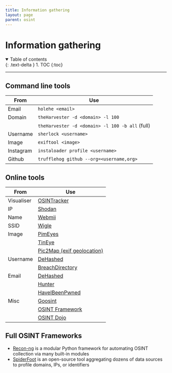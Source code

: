 ```yaml
---
title: Information gathering
layout: page
parent: osint
---
```


# Information gathering

<details open markdown="block">
  <summary>
    Table of contents
  </summary>
  {: .text-delta }
1. TOC
{:toc}
</details>

---

## Command line tools

| **From** | **Use** |
| --- | --- |
| Email | `holehe <email>` |
| Domain | `theHarvester -d <domain> -l 100` |
| | `theHarvester -d <domain> -l 100 -b all` (full)|
| Username | `sherlock <username>` |
| Image | `exiftool <image>` |
| Instagram | `instaloader profile <username>` |
| Github | `trufflehog github --org=<username,org>` |

## Online tools

| **From** | **Use** |
| --- | --- |
| Visualiser | [OSINTracker](https://www.osintracker.com/) |
| IP | [Shodan](https://www.shodan.io/) |
| Name | [Webmii](https://webmii.com/) |
| SSID | [Wigle](https://wigle.net/) |
| Image | [PimEyes](https://pimeyes.com/) |
| | [TinEye](https://tineye.com) |
| | [Pic2Map (exif geolocation)](https://www.pic2map.com/) |
| Username | [DeHashed](https://dehashed.com/search) |
| | [BreachDirectory](https://breachdirectory.org/) |
| Email | [DeHashed](https://dehashed.com/search) |
| | [Hunter](https://hunter.io/) |
| | [HaveIBeenPwned](https://haveibeenpwned.com/) |
| Misc | [Goosint](https://goosint.com/) |
| | [OSINT Framework](https://osintframework.com/) |
| | [OSINT Dojo](https://osintdojo.com/) |

## Full OSINT Frameworks

- [Recon-ng](https://github.com/lanmaster53/recon-ng) is a modular Python framework for automating OSINT collection via many built-in modules
- [SpiderFoot](https://github.com/smicallef/spiderfoot) is an open-source tool aggregating dozens of data sources to profile domains, IPs, or identifiers
